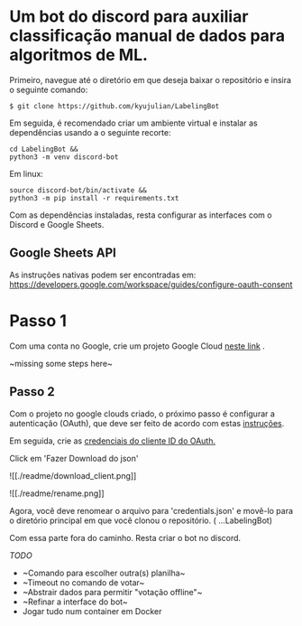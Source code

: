 # Um bot do discord para auxiliar classificação manual de dados para algoritmos de ML.

Primeiro, navegue até o diretório em que deseja baixar o repositório e insira o seguinte comando:

```
$ git clone https://github.com/kyujulian/LabelingBot
```

Em seguida, é recomendado criar um ambiente virtual e instalar as dependências usando a o seguinte recorte:
```
cd LabelingBot &&
python3 -m venv discord-bot 
```

Em linux:

```
source discord-bot/bin/activate &&
python3 -m pip install -r requirements.txt
```


Com as dependências instaladas,  resta configurar as interfaces com o Discord e Google Sheets.

## Google Sheets API

As instruções nativas podem ser encontradas em: https://developers.google.com/workspace/guides/configure-oauth-consent


# Passo 1

Com uma conta no Google, crie um projeto Google Cloud [neste link](https://developers.google.com/workspace/guides/create-project) .


~missing some steps here~

## Passo 2

Com o projeto no google clouds criado, o próximo passo é configurar a autenticação (OAuth), que deve ser feito de acordo com estas [instruções](https://developers.google.com/workspace/guides/configure-oauth-consent?hl=pt-br).

Em seguida, crie as [credenciais do cliente ID do OAuth.](https://developers.google.com/workspace/guides/create-credentials?hl=pt-br)

Click em 'Fazer Download do json'


![[./readme/download_client.png]]

![[./readme/rename.png]]

Agora, você deve renomear o arquivo para 'credentials.json' e movê-lo para o diretório principal em que você clonou o repositório. ( ...LabelingBot)


Com essa parte fora do caminho. Resta criar o bot no discord.

_TODO_
 - ~Comando para escolher outra(s) planilha~
 - ~Timeout no comando de votar~
 - ~Abstrair dados para permitir "votação offline"~
 - ~Refinar a interface do bot~
 - Jogar tudo num container em Docker
